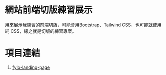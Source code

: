 # 網站前端切版練習展示

用來展示我練習的前端切版，可能會用Bootstrap、Tailwind CSS，也可能就使用純 CSS，總之就是切版的練習專案。


# 項目連結 

1. [fylo-landing-page](https://xujiawei0812.github.io/css-practise/fylo-landing-page/)
